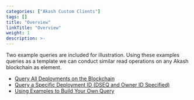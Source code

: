 ```yaml
---
categories: ["Akash Custom Clients"]
tags: []
title: "Overview"
linkTitle: "Overview"
weight: 1
description: >-
---
```


Two example queries are included for illustration. Using these examples queries as a template we can conduct similar read operations on any Akash blockchain as element.

- [Query All Deployments on the Blockchain](/docs/docs/akash-custom-clients/akash-client---query-only/example-rpc-queries/query-all-deployments-on-the-blockchain/)
- [Query a Specific Deployment ID (DSEQ and Owner ID Specified)](/docs/docs/akash-custom-clients/akash-client---query-only/example-rpc-queries/query-a-specific-deployment-id/)
- [Using Examples to Build Your Own Query](/docs/docs/akash-custom-clients/akash-client---query-only/example-rpc-queries/using-examples-to-build-your-own-query/)
